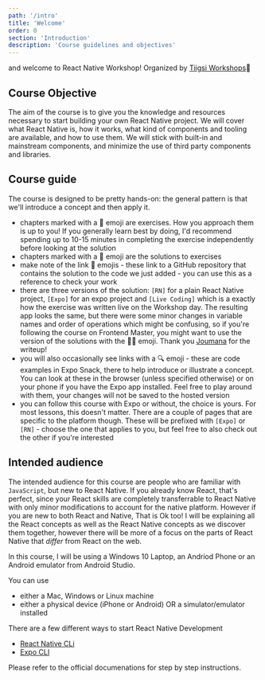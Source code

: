 ```yaml
---
path: '/intro'
title: 'Welcome'
order: 0
section: 'Introduction'
description: 'Course guidelines and objectives'
---
```


and welcome to React Native Workshop! Organized by [Tiigsi Workshops](https://tiigsi.org)👋

## Course Objective

The aim of the course is to give you the knowledge and resources necessary to start building your own React Native project. We will cover what React Native is, how it works, what kind of components and tooling are available, and how to use them. We will stick with built-in and mainstream components, and minimize the use of third party components and libraries.

## Course guide

The course is designed to be pretty hands-on: the general pattern is that we'll introduce a concept and then apply it.

- chapters marked with a 📝 emoji are exercises. How you approach them is up to you! If you generally learn best by doing, I'd recommend spending up to 10-15 minutes in completing the exercise independently before looking at the solution
- chapters marked with a 👀 emoji are the solutions to exercises
- make note of the link 🔗 emojis - these link to a GitHub repository that contains the solution to the code we just added - you can use this as a reference to check your work
- there are three versions of the solution: `[RN]` for a plain React Native project, `[Expo]` for an expo project and `[Live Coding]` which is a exactly how the exercise was written live on the Workshop day. The resulting app looks the same, but there were some minor changes in variable names and order of operations which might be confusing, so if you're following the course on Frontend Master, you might want to use the version of the solutions with the 👩‍💻 emoji. Thank you [Joumana](https://github.com/joumanae) for the writeup!
- you will also occasionally see links with a 🔍 emoji - these are code examples in Expo Snack, there to help introduce or illustrate a concept. You can look at these in the browser (unless specified otherwise) or on your phone if you have the Expo app installed. Feel free to play around with them, your changes will not be saved to the hosted version
- you can follow this course with Expo or without, the choice is yours. For most lessons, this doesn't matter. There are a couple of pages that are specific to the platform though. These will be prefixed with `[Expo]` or `[RN]` - choose the one that applies to you, but feel free to also check out the other if you're interested

## Intended audience

The intended audience for this course are people who are familiar with `JavaScript`, but new to React Native. If you already know React, that's perfect, since your React skills are completely transferrable to React Native with only minor modifications to account for the native platform. However if you are new to both React and Native, That is Ok too! I will be explaining all the React concepts as well as the React Native concepts as we discover them together, however there will be more of a focus on the parts of React Native that _differ_ from React on the web.

In this course, I will be using a Windows 10 Laptop, an Andriod Phone or an Android emulator from Android Studio.

You can use

- either a Mac, Windows or Linux machine
- either a physical device (iPhone or Android) OR a simulator/emulator installed

There are a few different ways to start React Native Development

- [React Native CLi](https://reactnative.dev/docs/environment-setup)
- [Expo CLI](https://reactnative.dev/docs/environment-setup)

Please refer to the official documenations for step by step instructions.
